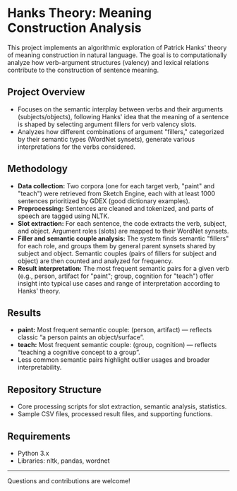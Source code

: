 # Hanks Theory: Meaning Construction Analysis

This project implements an algorithmic exploration of Patrick Hanks' theory of meaning construction in natural language. The goal is to computationally analyze how verb-argument structures (valency) and lexical relations contribute to the construction of sentence meaning.

## Project Overview

- Focuses on the semantic interplay between verbs and their arguments (subjects/objects), following Hanks' idea that the meaning of a sentence is shaped by selecting argument fillers for verb valency slots.
- Analyzes how different combinations of argument "fillers," categorized by their semantic types (WordNet synsets), generate various interpretations for the verbs considered.

## Methodology

- **Data collection:** Two corpora (one for each target verb, "paint" and "teach") were retrieved from Sketch Engine, each with at least 1000 sentences prioritized by GDEX (good dictionary examples).
- **Preprocessing:** Sentences are cleaned and tokenized, and parts of speech are tagged using NLTK.
- **Slot extraction:** For each sentence, the code extracts the verb, subject, and object. Argument roles (slots) are mapped to their WordNet synsets.
- **Filler and semantic couple analysis:** The system finds semantic "fillers" for each role, and groups them by general parent synsets shared by subject and object. Semantic couples (pairs of fillers for subject and object) are then counted and analyzed for frequency.
- **Result interpretation:** The most frequent semantic pairs for a given verb (e.g., person, artifact for "paint"; group, cognition for "teach") offer insight into typical use cases and range of interpretation according to Hanks' theory.

## Results

- **paint:** Most frequent semantic couple: (person, artifact) — reflects classic “a person paints an object/surface”.
- **teach:** Most frequent semantic couple: (group, cognition) — reflects “teaching a cognitive concept to a group”.
- Less common semantic pairs highlight outlier usages and broader interpretability.

## Repository Structure

- Core processing scripts for slot extraction, semantic analysis, statistics.
- Sample CSV files, processed result files, and supporting functions.

## Requirements

- Python 3.x
- Libraries: nltk, pandas, wordnet
---

Questions and contributions are welcome!
